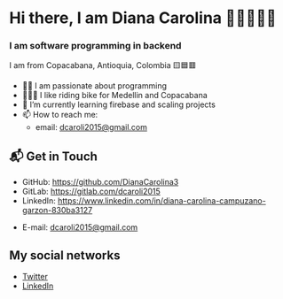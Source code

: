 # Hi there, I am Diana Carolina 👋👩‍💻👩‍🔬

### I am software programming in backend

I am from Copacabana, Antioquia, Colombia 🟨🟦🟥

- 👩‍💻 I am passionate about programming  
- 🚵‍♀️🚴‍ I like riding bike for Medellin and Copacabana
- 🌱 I’m currently learning firebase and scaling projects
- 📫 How to reach me: 
  - email: dcaroli2015@gmail.com

## 📬 Get in Touch
- GitHub: https://github.com/DianaCarolina3
- GitLab: https://gitlab.com/dcaroli2015
- LinkedIn: https://www.linkedin.com/in/diana-carolina-campuzano-garzon-830ba3127
<!-- - Site: federico-dondi.github.io -->
- E-mail: dcaroli2015@gmail.com

## My social networks
- [Twitter](https://twitter.com/DianaCa80600701)
- [LinkedIn](https://www.linkedin.com/in/diana-carolina-campuzano-garzon-830ba3127/)

<!--
**DianaCarolina3/DianaCarolina3** is a ✨ _special_ ✨ repository because its `README.md` (this file) appears on your GitHub profile.
Here are some ideas to get you started:
- 🔭 I’m currently working on ...
- 🌱 I’m currently learning ...
- 👯 I’m looking to collaborate on ...
- 🤔 I’m looking for help with ...
- 💬 Ask me about ...
- 📫 How to reach me: ...
- 😄 Pronouns: ...
- ⚡ Fun fact: ...
-->
